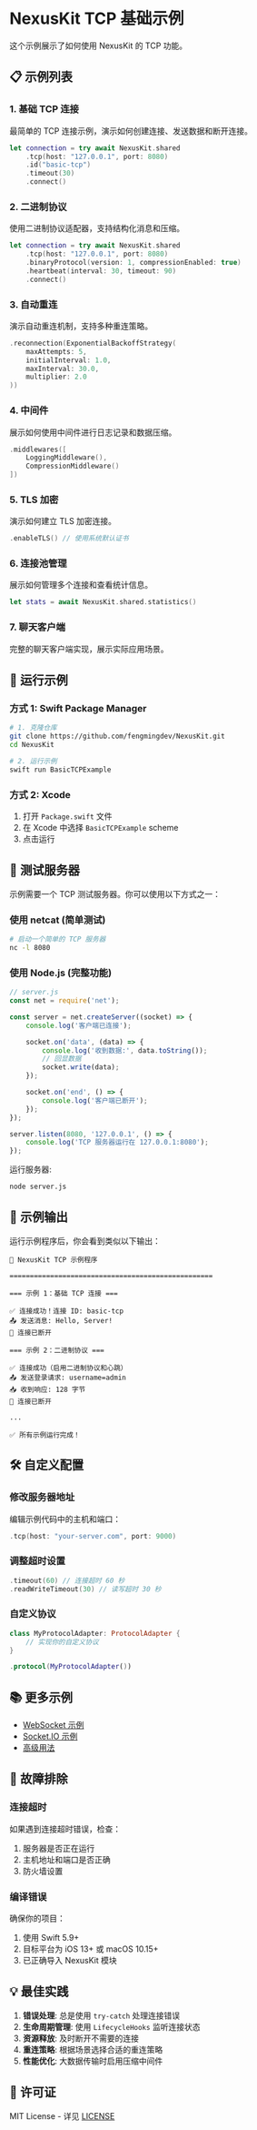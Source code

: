 # NexusKit TCP 基础示例

这个示例展示了如何使用 NexusKit 的 TCP 功能。

## 📋 示例列表

### 1. 基础 TCP 连接
最简单的 TCP 连接示例，演示如何创建连接、发送数据和断开连接。

```swift
let connection = try await NexusKit.shared
    .tcp(host: "127.0.0.1", port: 8080)
    .id("basic-tcp")
    .timeout(30)
    .connect()
```

### 2. 二进制协议
使用二进制协议适配器，支持结构化消息和压缩。

```swift
let connection = try await NexusKit.shared
    .tcp(host: "127.0.0.1", port: 8080)
    .binaryProtocol(version: 1, compressionEnabled: true)
    .heartbeat(interval: 30, timeout: 90)
    .connect()
```

### 3. 自动重连
演示自动重连机制，支持多种重连策略。

```swift
.reconnection(ExponentialBackoffStrategy(
    maxAttempts: 5,
    initialInterval: 1.0,
    maxInterval: 30.0,
    multiplier: 2.0
))
```

### 4. 中间件
展示如何使用中间件进行日志记录和数据压缩。

```swift
.middlewares([
    LoggingMiddleware(),
    CompressionMiddleware()
])
```

### 5. TLS 加密
演示如何建立 TLS 加密连接。

```swift
.enableTLS() // 使用系统默认证书
```

### 6. 连接池管理
展示如何管理多个连接和查看统计信息。

```swift
let stats = await NexusKit.shared.statistics()
```

### 7. 聊天客户端
完整的聊天客户端实现，展示实际应用场景。

## 🚀 运行示例

### 方式 1: Swift Package Manager

```bash
# 1. 克隆仓库
git clone https://github.com/fengmingdev/NexusKit.git
cd NexusKit

# 2. 运行示例
swift run BasicTCPExample
```

### 方式 2: Xcode

1. 打开 `Package.swift` 文件
2. 在 Xcode 中选择 `BasicTCPExample` scheme
3. 点击运行

## 🧪 测试服务器

示例需要一个 TCP 测试服务器。你可以使用以下方式之一：

### 使用 netcat (简单测试)

```bash
# 启动一个简单的 TCP 服务器
nc -l 8080
```

### 使用 Node.js (完整功能)

```javascript
// server.js
const net = require('net');

const server = net.createServer((socket) => {
    console.log('客户端已连接');

    socket.on('data', (data) => {
        console.log('收到数据:', data.toString());
        // 回显数据
        socket.write(data);
    });

    socket.on('end', () => {
        console.log('客户端已断开');
    });
});

server.listen(8080, '127.0.0.1', () => {
    console.log('TCP 服务器运行在 127.0.0.1:8080');
});
```

运行服务器:
```bash
node server.js
```

## 📝 示例输出

运行示例程序后，你会看到类似以下输出：

```
🚀 NexusKit TCP 示例程序

==================================================

=== 示例 1：基础 TCP 连接 ===

✅ 连接成功！连接 ID: basic-tcp
📤 发送消息: Hello, Server!
👋 连接已断开

=== 示例 2：二进制协议 ===

✅ 连接成功（启用二进制协议和心跳）
📤 发送登录请求: username=admin
📥 收到响应: 128 字节
👋 连接已断开

...

✅ 所有示例运行完成！
```

## 🛠️ 自定义配置

### 修改服务器地址

编辑示例代码中的主机和端口：

```swift
.tcp(host: "your-server.com", port: 9000)
```

### 调整超时设置

```swift
.timeout(60) // 连接超时 60 秒
.readWriteTimeout(30) // 读写超时 30 秒
```

### 自定义协议

```swift
class MyProtocolAdapter: ProtocolAdapter {
    // 实现你的自定义协议
}

.protocol(MyProtocolAdapter())
```

## 📚 更多示例

- [WebSocket 示例](../WebSocket/)
- [Socket.IO 示例](../SocketIO/)
- [高级用法](../Advanced/)

## 🐛 故障排除

### 连接超时

如果遇到连接超时错误，检查：
1. 服务器是否正在运行
2. 主机地址和端口是否正确
3. 防火墙设置

### 编译错误

确保你的项目：
1. 使用 Swift 5.9+
2. 目标平台为 iOS 13+ 或 macOS 10.15+
3. 已正确导入 NexusKit 模块

## 💡 最佳实践

1. **错误处理**: 总是使用 `try-catch` 处理连接错误
2. **生命周期管理**: 使用 `LifecycleHooks` 监听连接状态
3. **资源释放**: 及时断开不需要的连接
4. **重连策略**: 根据场景选择合适的重连策略
5. **性能优化**: 大数据传输时启用压缩中间件

## 📄 许可证

MIT License - 详见 [LICENSE](../../LICENSE)
